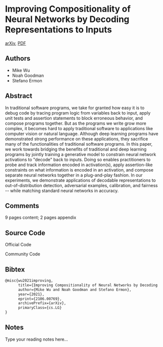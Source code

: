 
# Improving Compositionality of Neural Networks by Decoding Representations to Inputs

[arXiv](https://arxiv.org/abs/2106.0769), [PDF](https://arxiv.org/pdf/2106.0769.pdf)

## Authors

- Mike Wu
- Noah Goodman
- Stefano Ermon

## Abstract

In traditional software programs, we take for granted how easy it is to debug code by tracing program logic from variables back to input, apply unit tests and assertion statements to block erroneous behavior, and compose programs together. But as the programs we write grow more complex, it becomes hard to apply traditional software to applications like computer vision or natural language. Although deep learning programs have demonstrated strong performance on these applications, they sacrifice many of the functionalities of traditional software programs. In this paper, we work towards bridging the benefits of traditional and deep learning programs by jointly training a generative model to constrain neural network activations to "decode" back to inputs. Doing so enables practitioners to probe and track information encoded in activation(s), apply assertion-like constraints on what information is encoded in an activation, and compose separate neural networks together in a plug-and-play fashion. In our experiments, we demonstrate applications of decodable representations to out-of-distribution detection, adversarial examples, calibration, and fairness -- while matching standard neural networks in accuracy.

## Comments

9 pages content; 2 pages appendix

## Source Code

Official Code



Community Code



## Bibtex

```tex
@misc{wu2021improving,
      title={Improving Compositionality of Neural Networks by Decoding Representations to Inputs}, 
      author={Mike Wu and Noah Goodman and Stefano Ermon},
      year={2021},
      eprint={2106.00769},
      archivePrefix={arXiv},
      primaryClass={cs.LG}
}
```

## Notes

Type your reading notes here...

